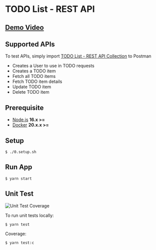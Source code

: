 # TODO List - REST API

## [Demo Video](https://youtu.be/fytZMP_d95Q)

## Supported APIs
To test APIs, simply import [TODO List - REST API Collection](https://www.getpostman.com/collections/1fb39503a7df2d1d31a7) to Postman
- Creates a User to use in TODO requests
- Creates a TODO item
- Fetch all TODO items
- Fetch TODO item details
- Update TODO item
- Delete TODO item

## Prerequisite
- [Node.js](https://nodejs.org/en/) **16.x >=**
- [Docker](https://www.docker.com/products/docker-desktop/) **20.x.x >=**

## Setup
```
$ ./0.setup.sh
```
## Run App
```
$ yarn start
```

## Unit Test
![Unit Test Coverage](https://user-images.githubusercontent.com/2268807/197543173-61005b70-469e-46b8-92cf-fc2bf890b47f.png)

To run unit tests locally:
```
$ yarn test
```

Coverage:
```
$ yarn test:c
```

